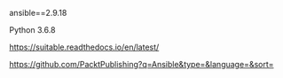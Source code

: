 
ansible==2.9.18

Python 3.6.8



https://suitable.readthedocs.io/en/latest/



https://github.com/PacktPublishing?q=Ansible&type=&language=&sort=
